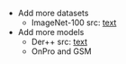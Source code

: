 - Add more datasets
    - ImageNet-100 src: [text](https://github.com/danielchyeh/ImageNet-100-Pytorch)
- Add more models
    - Der++ src: [text](https://github.com/aimagelab/mammoth/blob/master/models/derpp.py)
    - OnPro and GSM
